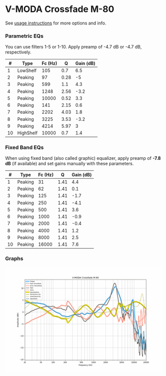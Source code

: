# V-MODA Crossfade M-80
See [usage instructions](https://github.com/jaakkopasanen/AutoEq#usage) for more options and info.

### Parametric EQs
You can use filters 1-5 or 1-10. Apply preamp of -4.7 dB or -4.7 dB, respectively.

|   # | Type      |   Fc (Hz) |    Q |   Gain (dB) |
|-----|-----------|-----------|------|-------------|
|   1 | LowShelf  |       105 | 0.7  |         6.5 |
|   2 | Peaking   |        97 | 0.28 |        -5   |
|   3 | Peaking   |       599 | 1.1  |         4.3 |
|   4 | Peaking   |      1248 | 2.56 |        -3.2 |
|   5 | Peaking   |     10000 | 0.52 |         3.3 |
|   6 | Peaking   |       141 | 2.15 |         0.6 |
|   7 | Peaking   |      2202 | 4.03 |         1.8 |
|   8 | Peaking   |      3225 | 3.53 |        -3.2 |
|   9 | Peaking   |      4214 | 5.97 |         3   |
|  10 | HighShelf |     10000 | 0.7  |         1.4 |

### Fixed Band EQs
When using fixed band (also called graphic) equalizer, apply preamp of **-7.8 dB** (if available) and set gains manually with these parameters.

|   # | Type    |   Fc (Hz) |    Q |   Gain (dB) |
|-----|---------|-----------|------|-------------|
|   1 | Peaking |        31 | 1.41 |         4.4 |
|   2 | Peaking |        62 | 1.41 |         0.1 |
|   3 | Peaking |       125 | 1.41 |        -1.7 |
|   4 | Peaking |       250 | 1.41 |        -4.1 |
|   5 | Peaking |       500 | 1.41 |         3.6 |
|   6 | Peaking |      1000 | 1.41 |        -0.9 |
|   7 | Peaking |      2000 | 1.41 |        -0.4 |
|   8 | Peaking |      4000 | 1.41 |         1.2 |
|   9 | Peaking |      8000 | 1.41 |         2.5 |
|  10 | Peaking |     16000 | 1.41 |         7.6 |

### Graphs
![](./V-MODA%20Crossfade%20M-80.png)
